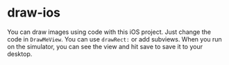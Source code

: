 draw-ios
========

You can draw images using code with this iOS project.
Just change the code in `DrawMeView`. You can use `drawRect:` or add subviews.
When you run on the simulator, you can see the view and hit save to save it to your desktop.